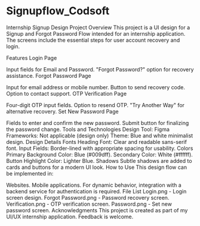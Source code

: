 # Signupflow_Codsoft
Internship Signup Design
Project Overview
This project is a UI design for a Signup and Forgot Password Flow intended for an internship application. The screens include the essential steps for user account recovery and login.

Features
Login Page

Input fields for Email and Password.
"Forgot Password?" option for recovery assistance.
Forgot Password Page

Input for email address or mobile number.
Button to send recovery code.
Option to contact support.
OTP Verification Page

Four-digit OTP input fields.
Option to resend OTP.
"Try Another Way" for alternative recovery.
Set New Password Page

Fields to enter and confirm the new password.
Submit button for finalizing the password change.
Tools and Technologies
Design Tool: Figma
Frameworks: Not applicable (design only)
Theme: Blue and white minimalist design.
Design Details
Fonts
Heading Font: Clear and readable sans-serif font.
Input Fields: Border-lined with appropriate spacing for usability.
Colors
Primary Background Color: Blue (#009dff).
Secondary Color: White (#ffffff).
Button Highlight Color: Lighter Blue.
Shadows
Subtle shadows are added to cards and buttons for a modern UI look.
How to Use
This design flow can be implemented in:

Websites.
Mobile applications.
For dynamic behavior, integration with a backend service for authentication is required.
File List
Login.png - Login screen design.
Forgot Password.png - Password recovery screen.
Verification.png - OTP verification screen.
Password.png - Set new password screen.
Acknowledgments
This project is created as part of my UI/UX internship application. Feedback is welcome.
